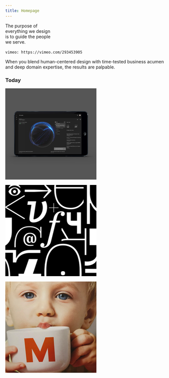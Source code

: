 ```yaml
---
title: Homepage
---
```


<title-block>
The purpose of<br>
everything we design<br>
<span>is to guide the people<br>
we serve.</span>
</title-block>

<grid background="black-white">
<column lg="16">

`vimeo: https://vimeo.com/293453905`

</column>
</grid>

<grid background="gray-10">
<column lg="8">

<p size="xl">When you blend human-centered design with time-tested business acumen and deep domain expertise, the results are palpable.</p>

</column>
</grid>

<grid background="gray-10">
<column lg="4">

### Today
<!-- -->
</column>
<column lg="4" md="4">

  <tile
    tile_optional="Security"
    tile_name="Threats are at an all time low">
    <img src="./global/images/tile-img-sm__security.png" alt="A laptop showing security analytics" class="img--sm"/>
  </tile>

</column>
<column lg="4" md="4">

  <tile
    tile_optional="Brand"
    tile_name="Our typeface Plex is going global">
    <img src="./global/images/tile-img-sm__plex.png" alt="Various letters and characters in the Plex typeface" class="img--sm"/>
  </tile>

</column>
<column lg="4" md="4">

  <tile
    tile_optional="Quantum"
    tile_name="Everything we know is about to change">
    <img src="./global/images/tile-img-sm__ix-migros.png" alt="Various letters and characters in the Plex typeface" class="img--sm"/>
  </tile>

</column>
</grid>
